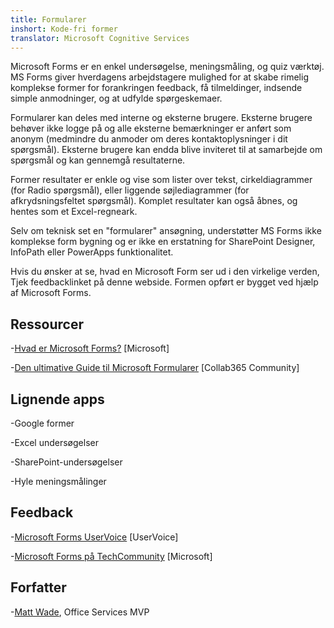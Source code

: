 ```yaml
---
title: Formularer
inshort: Kode-fri former
translator: Microsoft Cognitive Services
---
```


Microsoft Forms er en enkel undersøgelse, meningsmåling, og quiz værktøj. MS Forms giver
hverdagens arbejdstagere mulighed for at skabe rimelig komplekse former for
forankringen feedback, få tilmeldinger, indsende simple anmodninger, og
at udfylde spørgeskemaer.

Formularer kan deles med interne og eksterne brugere. Eksterne brugere
behøver ikke logge på og alle eksterne bemærkninger er anført som anonym
(medmindre du anmoder om deres kontaktoplysninger i dit spørgsmål).
Eksterne brugere kan endda blive inviteret til at samarbejde om spørgsmål og
kan gennemgå resultaterne.

Former resultater er enkle og vise som lister over tekst, cirkeldiagrammer (for
Radio spørgsmål), eller liggende søjlediagrammer (for afkrydsningsfeltet spørgsmål). Komplet
resultater kan også åbnes, og hentes som et Excel-regneark.

Selv om teknisk set en "formularer" ansøgning, understøtter MS Forms ikke
komplekse form bygning og er ikke en erstatning for SharePoint Designer,
InfoPath eller PowerApps funktionalitet.

Hvis du ønsker at se, hvad en Microsoft Form ser ud i den virkelige verden,
Tjek feedbacklinket på denne webside. Formen opført er bygget
ved hjælp af Microsoft Forms.

Ressourcer
---------

-[Hvad er Microsoft Forms?](https://support.office.com/en-us/forms)
    \[Microsoft\]

-[Den ultimative Guide til Microsoft
    Formularer](https://collab365.community/ultimate-guide-microsoft-forms/)
    \[Collab365 Community\]

Lignende apps
------------

-Google former

-Excel undersøgelser

-SharePoint-undersøgelser

-Hyle meningsmålinger

Feedback
---------

-[Microsoft Forms UserVoice](https://microsoftforms.uservoice.com/forums/386451-welcome-to-microsoft-forms-suggestion-box)
    \[UserVoice\]

-[Microsoft Forms på TechCommunity](https://techcommunity.microsoft.com/t5/Microsoft-Forms/ct-p/MicrosoftForms)
    \[Microsoft\]

Forfatter
---------

-[Matt Wade](https://www.linkedin.com/in/thatmattwade/), Office Services MVP


